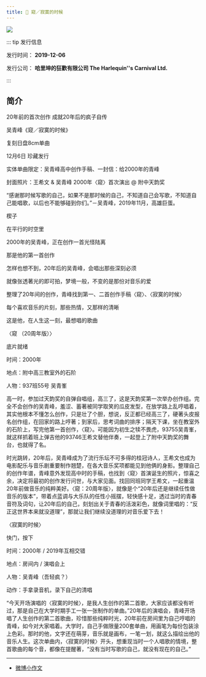```yaml
---
title: 👀 窥／寂寞的时候
---
```


![](https://scontent-hkg1-1.xx.fbcdn.net/v/t1.6435-9/78328758_1360989750739380_1292427814816972800_n.jpg?_nc_cat=109&ccb=1-7&_nc_sid=5f2048&_nc_ohc=w6tUsONYYFsAb58XLEC&_nc_ht=scontent-hkg1-1.xx&oh=00_AfBf-Ya9fqqZKhmVyCgG4_YFaoSLgADl326rpMZuiqEP_A&oe=663F7387)

::: tip 发行信息

发行时间： **2019-12-06**

发行公司： **哈里坤的狂歡有限公司 The Harlequin''s Carnival Ltd.**

:::

## 简介

20年前的首次创作 成就20年后的疯子自传

吴青峰《窥／寂寞的时候》

复刻日盘8cm单曲

12月6日 珍藏发行

实体单曲限定：吴青峰高中创作手稿、一封信：给2000年的青峰

封面照片：王希文 & 吴青峰 2000年〈窥〉首次演出 @ 附中天韵奖

“感谢那时候写歌的自己，如果不是那时候的自己，不知道自己会写歌，不知道自己能唱歌，以后也不能够碰到你们。”－吴青峰，2019年11月，高雄巨蛋。

楔子

在平行的时空里

2000年的吴青峰，正在创作一首光怪陆离

那是他的第一首创作

怎样也想不到，20年后的吴青峰，会唱出那些深刻必须

就像张透著光的即可拍，梦境一般，不变的是那份对音乐的爱

整理了20年间的创作，青峰找到第一、二首创作手稿〈窥〉、〈寂寞的时候〉

每个喜欢音乐的片刻，那些热情，又那样的清晰

这是他，在人生这一刻，最想唱的歌曲

〈窥 （20周年版）〉

底片就绪

时间：2000年

地点：附中高三教室外的石阶

人物：937班55号 吴青峯

高一时，参加过天韵奖的自弹自唱组，高三了，这是天韵奖第一次举办创作组。完全不会创作的吴青峰，羞涩、蓄著被同学取笑的瓜皮发型，在放学路上乱哼唱着，其实他根本不懂怎么创作，只是壮了个胆，想说，反正都已经高三了，硬著头皮报名创作组，在回家的路上哼著；到家后，思考词曲的排序；隔天下课，坐在教室外的石阶上，写完他第一首创作，〈窥〉。可能因为初生之犊不畏虎，93755吴青峯，就这样抓着班上弹吉他的93746王希文替他伴奏，一起登上了附中天韵奖的舞台，也就得了名。

时光跳转，20年后，吴青峰成为了流行乐坛不可多得的桂冠诗人，王希文也成为电影配乐与音乐剧重要制作翘楚，在各大音乐奖项都能见到他俩的身影。整理自己的创作年谱，青峰意外发现高中时的手稿，也找到〈窥〉首演诞生的照片，惊喜之余，决定将最初的创作发行问世，与大家见面。找回同班同学王希文，一起重温20年前做音乐的纯粹美好。〈窥：20周年版〉，就像是个“20年后还是继续任性做音乐的版本”，带着点蓝调与大乐队的任性小摇摆，轻快感十足，透过当时的青春音符及词句，让20年后的自己，刻划出关于青春的活泼彩色，就像词里唱的：“反正这世界本来就没道理”，那就让我们继续没道理的对音乐爱下去！

〈寂寞的时候〉

快门，按下

时间：2000年 / 2019年互相交错

地点：房间内 / 演唱会上

人物：吴青峰（吾轻疯？）

动作：手拿录音机，录下自己的清唱

“今天开场演唱的〈寂寞的时候〉，是我人生创作的第二首歌，大家应该都没有听过，那是自己在大学时期手工一张一张制作的单曲。”20年后的演唱会，青峰开场唱了人生创作的第二首歌曲，珍惜那些纯粹时光，20年前在房间里为自己哼唱的青峰，如今对大家唱着。大学时，自己手做限量200套单曲，用画笔为每份包装涂上色彩。那时的他，文字还在萌芽，音乐就是画布，一笔一划，就这么描绘出他的音乐人生。这次单曲内，〈寂寞的时候〉开头，想重现当时一个人唱歌的情境，整首歌曲的每个音，都像在提醒著，“没有当时写歌的自己，就没有现在的自己。”

---

- [微博小作文](https://weibo.com/1822796164/IiTBT54M1)

